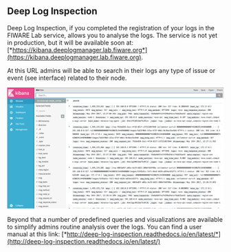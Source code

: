 ## Deep Log Inspection

Deep Log Inspection, if you completed the registration of your logs in
the FIWARE Lab service, allows you to analyse the logs. The service is
not yet in production, but it will be available soon at:
[*https://kibana.deeplogmanager.lab.fiware.org*](https://kibana.deeplogmanager.lab.fiware.org).

At this URL admins will be able to search in their logs any type of
issue or event (see interface) related to their node.

![Deep Log Inspection tool](image5.png)

Beyond that a number of predefined queries and visualizations are
available to simplify admins routine analysis over the logs. You can
find a user manual at this link:
[*http://deep-log-inspection.readthedocs.io/en/latest/*](http://deep-log-inspection.readthedocs.io/en/latest/)
